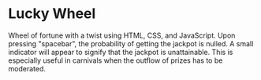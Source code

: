 # Lucky Wheel
Wheel of fortune with a twist using HTML, CSS, and JavaScript.
Upon pressing "spacebar", the probability of getting the jackpot is nulled. A small indicator will appear to signify that the jackpot is unattainable.
This is especially useful in carnivals when the outflow of prizes has to be moderated.

